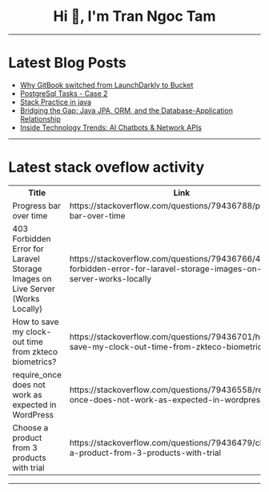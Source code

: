 <h1 align="center">Hi 👋, I'm Tran Ngoc Tam</h1>

---

# Latest Blog Posts 
<!-- BLOG-POST-LIST:START -->
- [Why GitBook switched from LaunchDarkly to Bucket](https://dev.to/bucketdotco/why-gitbook-switched-from-launchdarkly-to-bucket-a57)
- [PostgreSql Tasks - Case 2](https://dev.to/guru_prasanna_01/postgresql-tasks-case-2-551o)
- [Stack Practice in java](https://dev.to/vasanthvnr_31/stack-practice-in-java-1moj)
- [Bridging the Gap: Java JPA, ORM, and the Database-Application Relationship](https://dev.to/zorous/bridging-the-gap-java-jpa-orm-and-the-database-application-relationship-2bm2)
- [Inside Technology Trends: AI Chatbots &amp; Network APIs](https://dev.to/slashdatahq/inside-technology-trends-ai-chatbots-network-apis-3a12)
<!-- BLOG-POST-LIST:END -->

---

# Latest stack oveflow activity
<table>
  <tr><th>Title</th><th>Link</th></tr>
  <!-- STACKOVERFLOW:START --><tr><td>Progress bar over time</td><td>https://stackoverflow.com/questions/79436788/progress-bar-over-time</td></tr><tr><td>403 Forbidden Error for Laravel Storage Images on Live Server &lpar;Works Locally&rpar;</td><td>https://stackoverflow.com/questions/79436766/403-forbidden-error-for-laravel-storage-images-on-live-server-works-locally</td></tr><tr><td>How to save my clock-out time from zkteco biometrics?</td><td>https://stackoverflow.com/questions/79436701/how-to-save-my-clock-out-time-from-zkteco-biometrics</td></tr><tr><td>require_once does not work as expected in WordPress</td><td>https://stackoverflow.com/questions/79436558/require-once-does-not-work-as-expected-in-wordpress</td></tr><tr><td>Choose a product from 3 products with trial</td><td>https://stackoverflow.com/questions/79436479/choose-a-product-from-3-products-with-trial</td></tr><!-- STACKOVERFLOW:END -->
</table>

---


